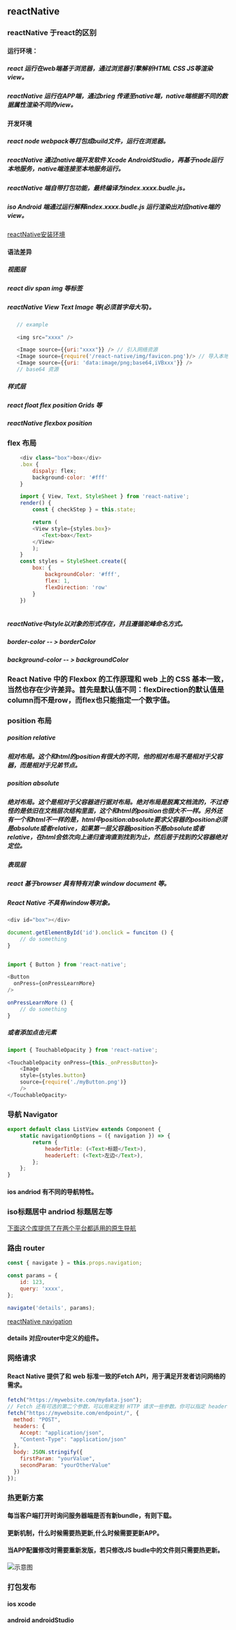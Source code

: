 ## reactNative

### reactNative 于react的区别

#### 运行环境： 
##### react 运行在web端基于浏览器，通过浏览器引擎解析HTML CSS JS等渲染view。
##### reactNative 运行在APP端，通过brieg 传递至native端，native端根据不同的数据属性渲染不同的view。

#### 开发环境
##### react node webpack等打包成build文件，运行在浏览器。
##### reactNative 通过native端开发软件 Xcode AndroidStudio，再基于node运行本地服务，native端连接至本地服务运行。
##### reactNative 端自带打包功能，最终编译为index.xxxx.budle.js。
##### iso Android 端通过运行解释index.xxxx.budle.js 运行渲染出对应native端的view。
[reactNative安装环境](https://reactnative.cn/docs/getting-started.html)

#### 语法差异

##### 视图层
##### react div span img 等标签
##### reactNative View Text Image 等(必须首字母大写)。

``` javascript 
   // example

   <img src="xxxx" />

   <Image source={{uri:"xxxx"}} /> // 引入网络资源
   <Image source={require('/react-native/img/favicon.png')/> // 导入本地资源
   <Image source={{uri: 'data:image/png;base64,iVBxxx'}} />
   // base64 资源    
```

##### 样式层
##### react float flex position Grids 等
##### reactNative flexbox position

### flex 布局
``` javascript 
    <div class="box">box</div>
    .box {
        dispaly: flex;
        background-color: '#fff'
    }

    import { View, Text, StyleSheet } from 'react-native';
    render() {
        const { checkStep } = this.state;

        return (
        <View style={styles.box}>
           <Text>box</Text>
        </View>
        );
    }
    const styles = StyleSheet.create({
        box: {
            backgroundColor: '#fff',
            flex: 1,
            flexDirection: 'row'
        }
    })
    
```
##### reactNative中style以对象的形式存在，并且遵循驼峰命名方式。
##### border-color -- > borderColor
##### background-color -- > backgroundColor

### React Native 中的 Flexbox 的工作原理和 web 上的 CSS 基本一致，当然也存在少许差异。首先是默认值不同：flexDirection的默认值是column而不是row，而flex也只能指定一个数字值。

### position 布局

##### position relative
##### 相对布局。这个和html的position有很大的不同，他的相对布局不是相对于父容器，而是相对于兄弟节点。

##### position absolute
##### 绝对布局。这个是相对于父容器进行据对布局。绝对布局是脱离文档流的，不过奇怪的是依旧在文档层次结构里面，这个和html的position也很大不一样。另外还有一个和html不一样的是，html中position:absolute要求父容器的position必须是absolute或者relative，如果第一层父容器position不是absolute或者relative，在html会依次向上递归查询直到找到为止，然后居于找到的父容器绝对定位。

##### 表现层

##### react 基于browser 具有特有对象 window document 等。
##### React Native 不具有window等对象。

``` javascript
<div id="box"></div>

document.getElementById('id').onclick = funciton () {
    // do something
}


import { Button } from 'react-native';

<Button
  onPress={onPressLearnMore}
/>

onPressLearnMore () {
    // do something
}

```
##### 或者添加点击元素
``` javascript
import { TouchableOpacity } from 'react-native'; 

<TouchableOpacity onPress={this._onPressButton}>
    <Image
    style={styles.button}
    source={require('./myButton.png')}
    />
</TouchableOpacity>
```

### 导航 Navigator
```javascript
export default class ListView extends Component { 
    static navigationOptions = ({ navigation }) => {
        return {
            headerTitle: (<Text>标题</Text>),
            headerLeft: (<Text>左边</Text>),
        };
    };
}

```
#### ios andriod 有不同的导航特性。
### iso标题居中 andriod 标题居左等 
[下面这个库提供了在两个平台都适用的原生导航](https://github.com/wix/react-native-navigation)

### 路由 router

```javascript
const { navigate } = this.props.navigation;

const params = {
    id: 123,
    query: 'xxxx',
};

navigate('details', params);
```
[reactNative navigation](https://reactnative.cn/docs/navigatorios/#push)
#### details 对应router中定义的组件。

### 网络请求

#### React Native 提供了和 web 标准一致的Fetch API，用于满足开发者访问网络的需求。

``` javascript 
fetch("https://mywebsite.com/mydata.json");
// Fetch 还有可选的第二个参数，可以用来定制 HTTP 请求一些参数。你可以指定 header 参数，或是指定使用 POST 方法，又或是提交数据等等
fetch("https://mywebsite.com/endpoint/", {
  method: "POST",
  headers: {
    Accept: "application/json",
    "Content-Type": "application/json"
  },
  body: JSON.stringify({
    firstParam: "yourValue",
    secondParam: "yourOtherValue"
  })
});
```

### 热更新方案
#### 每当客户端打开时询问服务器端是否有新bundle，有则下载。
#### 更新机制，什么时候需要热更新,什么时候需要更新APP。 
#### 当APP配置修改时需要重新发版，若只修改JS budle中的文件则只需要热更新。
![示意图](/images/1545295282188.jpg)

### 打包发布
#### ios xcode
#### android androidStudio





